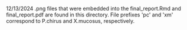 12/13/2024
.png files that were embedded into the final_report.Rmd and final_report.pdf are found in this directory. File prefixes 'pc' and 'xm' correspond to P.chirus and X.mucosus, respectively.

